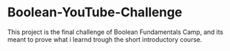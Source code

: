 # Boolean-YouTube-Challenge
This project is the final challenge of Boolean Fundamentals Camp, and its meant to prove what i learnd trough the short introductory course.

